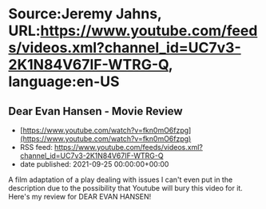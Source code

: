 # Source:Jeremy Jahns, URL:https://www.youtube.com/feeds/videos.xml?channel_id=UC7v3-2K1N84V67IF-WTRG-Q, language:en-US

## Dear Evan Hansen - Movie Review
 - [https://www.youtube.com/watch?v=fkn0mO6fzpg](https://www.youtube.com/watch?v=fkn0mO6fzpg)
 - RSS feed: https://www.youtube.com/feeds/videos.xml?channel_id=UC7v3-2K1N84V67IF-WTRG-Q
 - date published: 2021-09-25 00:00:00+00:00

A film adaptation of a play dealing with issues I can't even put in the description due to the possibility that Youtube will bury this video for it. Here's my review for DEAR EVAN HANSEN!

